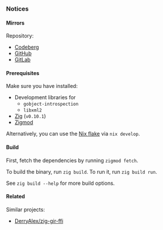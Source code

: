 ### Notices

#### Mirrors

Repository:
- [Codeberg](https://codeberg.org/paveloom-z/zig-gir-ffi)
- [GitHub](https://github.com/paveloom-z/zig-gir-ffi)
- [GitLab](https://gitlab.com/paveloom-g/zig/zig-gir-ffi)

#### Prerequisites

Make sure you have installed:

- Development libraries for
  - `gobject-introspection`
  - `libxml2`
- [Zig](https://ziglang.org) (`v0.10.1`)
- [Zigmod](https://github.com/nektro/zigmod)

Alternatively, you can use the [Nix flake](flake.nix) via `nix develop`.

#### Build

First, fetch the dependencies by running `zigmod fetch`.

To build the binary, run `zig build`. To run it, run `zig build run`.

See `zig build --help` for more build options.

#### Related

Similar projects:
- [DerryAlex/zig-gir-ffi](https://github.com/DerryAlex/zig-gir-ffi)
